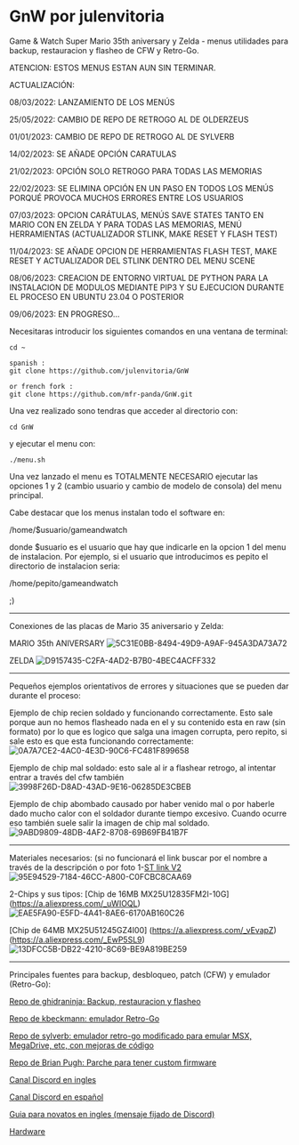 # GnW por julenvitoria
Game & Watch Super Mario 35th aniversary y Zelda - menus utilidades para backup, restauracion y flasheo de CFW y Retro-Go.

ATENCION: ESTOS MENUS ESTAN AUN SIN TERMINAR.

ACTUALIZACIÓN: 

08/03/2022: LANZAMIENTO DE LOS MENÚS

25/05/2022: CAMBIO DE REPO DE RETROGO AL DE OLDERZEUS

01/01/2023: CAMBIO DE REPO DE RETROGO AL DE SYLVERB

14/02/2023: SE AÑADE OPCIÓN CARATULAS

21/02/2023: OPCIÓN SOLO RETROGO PARA TODAS LAS MEMORIAS

22/02/2023: SE ELIMINA OPCIÓN EN UN PASO EN TODOS LOS MENÚS PORQUÉ PROVOCA MUCHOS ERRORES ENTRE LOS USUARIOS

07/03/2023: OPCION CARÁTULAS, MENÚS SAVE STATES TANTO EN MARIO CON EN ZELDA Y PARA TODAS LAS MEMORIAS, MENÚ HERRAMIENTAS (ACTUALIZADOR STLINK, MAKE RESET Y FLASH TEST)

11/04/2023: SE AÑADE OPCION DE HERRAMIENTAS FLASH TEST, MAKE RESET Y ACTUALIZADOR DEL STLINK DENTRO DEL MENU SCENE

08/06/2023: CREACION DE ENTORNO VIRTUAL DE PYTHON PARA LA INSTALACION DE MODULOS MEDIANTE PIP3 Y SU EJECUCION DURANTE EL PROCESO EN UBUNTU 23.04 O POSTERIOR

09/06/2023: EN PROGRESO…

Necesitaras introducir los siguientes comandos en una ventana de terminal:


    cd ~
    
    spanish :
    git clone https://github.com/julenvitoria/GnW
    
    or french fork :
    git clone https://github.com/mfr-panda/GnW.git


Una vez realizado sono tendras que acceder al directorio con:


    cd GnW


y ejecutar el menu con:


    ./menu.sh

Una vez lanzado el menu es TOTALMENTE NECESARIO ejecutar las opciones 1 y 2 (cambio usuario y cambio de modelo de consola) del menu principal.

Cabe destacar que los menus instalan todo el software en:

/home/$usuario/gameandwatch 

donde $usuario es el usuario que hay que indicarle en la opcion 1 del menu de instalacion.
Por ejemplo, si el usuario que introducimos es pepito el directorio de instalacion seria:

/home/pepito/gameandwatch

;)

*****************************

Conexiones de las placas de Mario 35 aniversario y Zelda:

MARIO 35th ANIVERSARY
![5C31E0BB-8494-49D9-A9AF-945A3DA73A72](https://user-images.githubusercontent.com/36037023/173341010-8073b4a8-d50a-42ad-a823-e50416db6ccb.jpeg)

ZELDA
![D9157435-C2FA-4AD2-B7B0-4BEC4ACFF332](https://user-images.githubusercontent.com/36037023/173341112-570a597f-d710-46e1-8262-b1b939d9caf8.jpeg)

*****************************

Pequeños ejemplos orientativos de errores y situaciones que se pueden dar durante el proceso:

Ejemplo de chip recien soldado y funcionando correctamente. Esto sale porque aun no hemos flasheado nada en el y su contenido esta en raw (sin formato) por lo que es logico que salga una imagen corrupta, pero repito, si sale esto es que esta funcionando correctamente:
![0A7A7CE2-4AC0-4E3D-90C6-FC481F899658](https://user-images.githubusercontent.com/36037023/168867528-cf122aef-fff6-4f58-8379-62b71c8d2a22.jpeg)

Ejemplo de chip mal soldado: esto sale al ir a flashear retrogo, al intentar entrar a través del cfw también
![3998F26D-D8AD-43AD-9E16-06285DE3CBEB](https://user-images.githubusercontent.com/36037023/168866279-80ecc928-498b-49ed-9673-3542de4bcf1a.jpeg)

Ejemplo de chip abombado causado por haber venido mal o por haberle dado mucho calor con el soldador durante tiempo excesivo. Cuando  ocurre eso también suele salir la imagen de chip mal soldado.
![9ABD9809-48DB-4AF2-8708-69B69FB41B7F](https://user-images.githubusercontent.com/36037023/168869468-7d28cb5f-89c4-41b4-844c-4b18e9b6e523.jpeg)

*****************************

Materiales necesarios: (si no funcionará el link buscar por el nombre a través de la descripción o por foto
1-[ST link V2](https://a.aliexpress.com/_u7VS8M)
![95E94529-7184-46CC-A800-C0FCBC8CAA69](https://user-images.githubusercontent.com/36037023/168863464-2a07307e-3636-4d4b-be12-6343ee28cf5e.jpeg)

2-Chips y sus tipos:
[Chip de 16MB MX25U12835FM2I-10G] (https://a.aliexpress.com/_uWIOQL)
![EAE5FA90-E5FD-4A41-8AE6-6170AB160C26](https://user-images.githubusercontent.com/36037023/168864970-43b40a37-1a20-45d3-9065-5e06a3754d1c.jpeg)

[Chip de 64MB MX25U51245GZ4I00] (https://a.aliexpress.com/_vEvapZ)
(https://a.aliexpress.com/_EwP5SL9)
![13DFCC5B-DB22-4210-8C69-BE9A819BE259](https://user-images.githubusercontent.com/36037023/168864375-0fe08d17-7bf0-4f68-b122-3f673a20441c.jpeg)

*****************************

Principales fuentes para backup, desbloqueo, patch (CFW) y emulador (Retro-Go):

[Repo de ghidraninja: Backup, restauracion y flasheo](https://github.com/ghidraninja/game-and-watch-backup)
    
[Repo de kbeckmann: emulador Retro-Go](https://github.com/kbeckmann/game-and-watch-retro-go)

[Repo de sylverb: emulador retro-go modificado para emular MSX, MegaDrive, etc, con mejoras de código](https://github.com/sylverb/game-and-watch-retro-go)
    
[Repo de Brian Pugh: Parche para tener custom firmware](https://github.com/BrianPugh/game-and-watch-patch)

[Canal Discord en ingles](https://discord.gg/vVcwrrHTNJ)

[Canal Discord en español](https://discord.gg/Ewn8CdYJ)

[Guia para novatos en ingles (mensaje fijado de Discord)](https://docs.google.com/document/d/1-x6tibLxtOPf6ZbQL0ZM48XGe1-LLEfl8HpBg8gBu_M/edit)
    
[Hardware](https://github.com/Upcycle-Electronics/game-and-watch-hardware)
    
